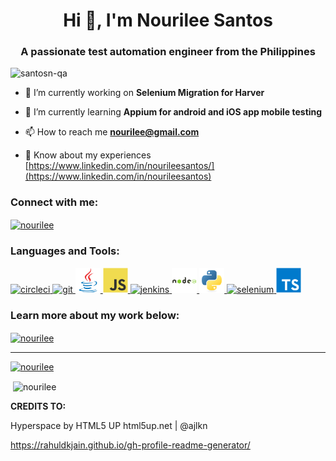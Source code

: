 <h1 align="center">Hi 👋, I'm Nourilee Santos</h1>
<h3 align="center">A passionate test automation engineer from the Philippines</h3>

<p align="left"> <img src="https://komarev.com/ghpvc/?username=santosn-qa&label=Profile%20views&color=0e75b6&style=flat" alt="santosn-qa" /> </p>

- 🔭 I’m currently working on **Selenium Migration for Harver**

- 🌱 I’m currently learning **Appium for android and iOS app mobile testing**

- 📫 How to reach me **nourilee@gmail.com**

- 📄 Know about my experiences [https://www.linkedin.com/in/nourileesantos/](https://www.linkedin.com/in/nourileesantos)

<h3 align="left">Connect with me:</h3>
<p align="left">
<a href="https://linkedin.com/in/nourileesantos" target="blank"><img align="center" src="https://raw.githubusercontent.com/rahuldkjain/github-profile-readme-generator/master/src/images/icons/Social/linked-in-alt.svg" alt="nourilee" height="30" width="40" /></a>
</p>

<h3 align="left">Languages and Tools:</h3>
<p align="left"> <a href="https://circleci.com" target="_blank" rel="noreferrer"> <img src="https://www.vectorlogo.zone/logos/circleci/circleci-icon.svg" alt="circleci" width="40" height="40"/> </a> <a href="https://git-scm.com/" target="_blank" rel="noreferrer"> <img src="https://www.vectorlogo.zone/logos/git-scm/git-scm-icon.svg" alt="git" width="40" height="40"/> </a> <a href="https://www.java.com" target="_blank" rel="noreferrer"> <img src="https://raw.githubusercontent.com/devicons/devicon/master/icons/java/java-original.svg" alt="java" width="40" height="40"/> </a> <a href="https://developer.mozilla.org/en-US/docs/Web/JavaScript" target="_blank" rel="noreferrer"> <img src="https://raw.githubusercontent.com/devicons/devicon/master/icons/javascript/javascript-original.svg" alt="javascript" width="40" height="40"/> </a> <a href="https://www.jenkins.io" target="_blank" rel="noreferrer"> <img src="https://www.vectorlogo.zone/logos/jenkins/jenkins-icon.svg" alt="jenkins" width="40" height="40"/> </a> <a href="https://nodejs.org" target="_blank" rel="noreferrer"> <img src="https://raw.githubusercontent.com/devicons/devicon/master/icons/nodejs/nodejs-original-wordmark.svg" alt="nodejs" width="40" height="40"/> </a> <a href="https://www.python.org" target="_blank" rel="noreferrer"> <img src="https://raw.githubusercontent.com/devicons/devicon/master/icons/python/python-original.svg" alt="python" width="40" height="40"/> </a> <a href="https://www.selenium.dev" target="_blank" rel="noreferrer"> <img src="https://raw.githubusercontent.com/detain/svg-logos/780f25886640cef088af994181646db2f6b1a3f8/svg/selenium-logo.svg" alt="selenium" width="40" height="40"/> </a> <a href="https://www.typescriptlang.org/" target="_blank" rel="noreferrer"> <img src="https://raw.githubusercontent.com/devicons/devicon/master/icons/typescript/typescript-original.svg" alt="typescript" width="40" height="40"/> </a> </p>

<h3 align="left">Learn more about my work below:</h3>
<a href="https://github.com/nourilee" target="blank"><img align="center" src="https://cdn.jsdelivr.net/npm/simple-icons@3.0.1/icons/github.svg" alt="nourilee" height="30" width="40" /></a>

---

<p align="left"> <a href="https://github.com/ryo-ma/github-profile-trophy"><img src="https://github-profile-trophy.vercel.app/?username=nourilee" alt="nourilee" /></a> </p>
<p align="left">
</p>

<p>&nbsp;<img align="center" src="https://github-readme-stats.vercel.app/api?username=nourilee&show_icons=true&locale=en" alt="nourilee" /></p>

**CREDITS TO:**

Hyperspace by HTML5 UP
html5up.net | @ajlkn

https://rahuldkjain.github.io/gh-profile-readme-generator/
